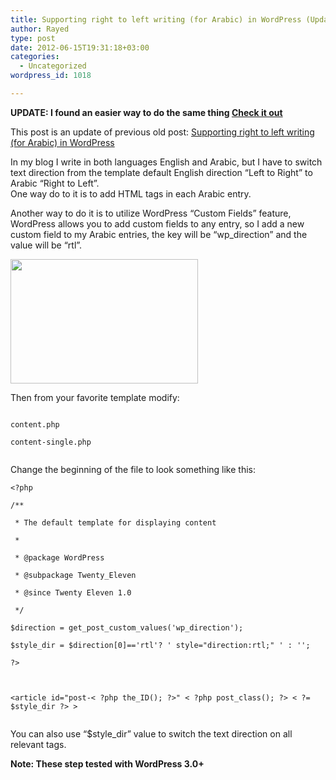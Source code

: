 ```yaml
---
title: Supporting right to left writing (for Arabic) in WordPress (Updated)
author: Rayed
type: post
date: 2012-06-15T19:31:18+03:00
categories:
  - Uncategorized
wordpress_id: 1018

---
```

<p><strong>UPDATE: I found an easier way to do the same thing <a href="http://rayed.com/wordpress/?p=1290">Check it out</a></strong></p>
<p>This post is an update of previous old post: <a href="http://rayed.com/wordpress/?p=303">Supporting right to left writing (for Arabic) in WordPress</a></p>
<p>In my blog I write in both languages English and Arabic, but I have to switch text direction from the template default English direction “Left to Right” to Arabic “Right to Left”.<br />
One way do to it is to add HTML tags in each Arabic entry.</p>
<p>Another way to do it is to utilize WordPress “Custom Fields” feature, WordPress allows you to add custom fields to any entry, so I add a new custom field to my Arabic entries, the key will be “wp_direction” and the value will be “rtl”.</p>
<p><a href="http://rayed.com/wordpress/wp-content/uploads/2012/06/Screen-shot-2012-09-02-at-5.39.23-PM.png"><img src="http://rayed.com/wordpress/wp-content/uploads/2012/06/Screen-shot-2012-09-02-at-5.39.23-PM-300x199.png" alt="" title="Custom Fields " width="300" height="199" class="alignnone size-medium wp-image-1043" srcset="https://rayed.com/wordpress/wp-content/uploads/2012/06/Screen-shot-2012-09-02-at-5.39.23-PM-300x199.png 300w, https://rayed.com/wordpress/wp-content/uploads/2012/06/Screen-shot-2012-09-02-at-5.39.23-PM-450x300.png 450w, https://rayed.com/wordpress/wp-content/uploads/2012/06/Screen-shot-2012-09-02-at-5.39.23-PM.png 551w" sizes="(max-width: 300px) 100vw, 300px" /></a></p>
<p>Then from your favorite template modify:<br />
<code><br />
content.php<br />
content-single.php<br />
</code></p>
<p>Change the beginning of the file to look something like this:<code><br />
&lt;?php<br />
/**<br />
 * The default template for displaying content<br />
 *<br />
 * @package WordPress<br />
 * @subpackage Twenty_Eleven<br />
 * @since Twenty Eleven 1.0<br />
 */<br />
$direction = get_post_custom_values('wp_direction');<br />
$style_dir = $direction[0]=='rtl'? ' style="direction:rtl;" ' : '';<br />
?></p>
<p>&lt;article id="post-< ?php the_ID(); ?>" < ?php post_class(); ?> < ?= $style_dir ?> ><br />
</code></p>
<p>You can also use “$style_dir” value to switch the text direction on all relevant tags.</p>
<p><strong>Note: These step tested with WordPress 3.0+ </strong></p>
